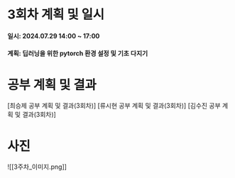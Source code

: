 # 3회차 계획 및 일시
#### 일시: 2024.07.29  14:00 ~ 17:00
#### 계획: 딥러닝을 위한 pytorch 환경 설정 및 기초 다지기
# 공부 계획 및 결과
[최승제 공부 계획 및 결과(3회차)]
[류시현 공부 계획 및 결과(3회차)]
[김수진 공부 계획 및 결과(3회차)]

# 사진
![[3주차_이미지.png]]